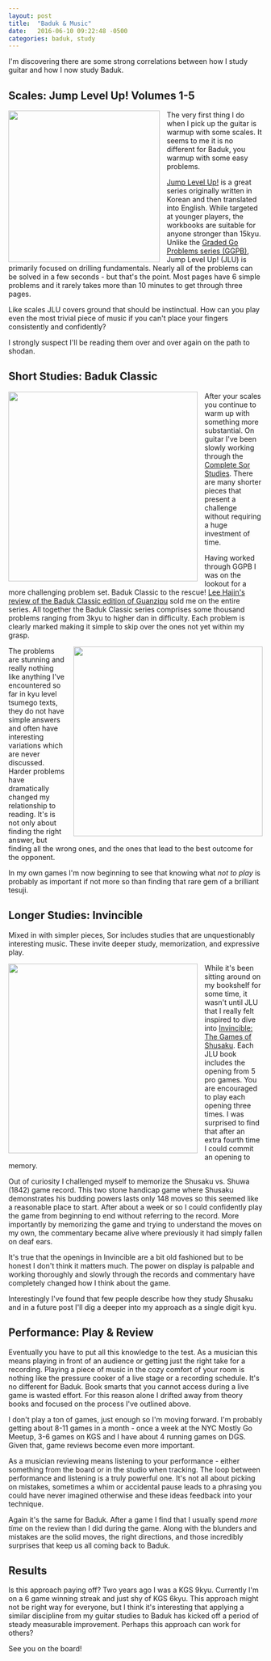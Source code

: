 ```yaml
---
layout: post
title:  "Baduk & Music"
date:   2016-06-10 09:22:48 -0500
categories: baduk, study
---
```


I'm discovering there are some strong correlations between how I study
guitar and how I now study Baduk.

## Scales: Jump Level Up! Volumes 1-5

<image width="300" style="float: left; margin-right: 1em" src="http://swannodette.github.io/baduk/assets/images/jlu1.jpg"></image>

The very first thing I do when I pick up the guitar is warmup with
some scales. It seems to me it is no different for Baduk, you warmup
with some easy problems.

[Jump Level Up!](http://senseis.xmp.net/?JumpLevelUp) is a great
series originally written in Korean and then translated into
English. While targeted at younger players, the workbooks are suitable
for anyone stronger than 15kyu. Unlike the
[Graded Go Problems series (GGPB)](http://senseis.xmp.net/?GradedGoProblemsForBeginners),
Jump Level Up! (JLU) is primarily focused on drilling
fundamentals. Nearly all of the problems can be solved in a few
seconds - but that's the point. Most pages have 6 simple problems and
it rarely takes more than 10 minutes to get through three pages.

Like scales JLU covers ground that should be instinctual. How can you
play even the most trivial piece of music if you can't place your
fingers consistently and confidently?

I strongly suspect I'll be reading them over and over again on the
path to shodan.

## Short Studies: Baduk Classic

<image width="375" style="float: left; margin-right: 1em;" src="http://swannodette.github.io/baduk/assets/images/badukclassic.jpg"></image>
      
After your scales you continue to warm up with something more
substantial. On guitar I've been slowly working through the
[Complete Sor Studies](https://en.wikipedia.org/wiki/Methode_pour_la_Guitare).
There are many shorter pieces that present a challenge without
requiring a huge investment of time.

Having worked through GGPB I was on the lookout for a more challenging
problem set. Baduk Classic to the rescue!
[Lee Hajin's review of the Baduk Classic edition of Guanzipu](https://www.youtube.com/watch?v=HKxl3Jwqj1I)
sold me on the entire series. All together the Baduk Classic series
comprises some thousand problems ranging from 3kyu to higher dan in
difficulty. Each problem is clearly marked making it simple to skip
over the ones not yet within my grasp.

<image width="375" style="float: right; margin-left: 1em" width="300" src="http://swannodette.github.io/baduk/assets/images/guanzipu.jpg"></image>

The problems are stunning and really nothing like anything I've
encountered so far in kyu level tsumego texts, they do not have simple
answers and often have interesting variations which are never
discussed. Harder problems have dramatically changed my relationship
to reading. It's is not only about finding the right answer, but
finding all the wrong ones, and the ones that lead to the best outcome
for the opponent.

In my own games I'm now beginning to see that knowing what *not to
play* is probably as important if not more so than finding that
rare gem of a brilliant tesuji.

## Longer Studies: Invincible

Mixed in with simpler pieces, Sor includes studies that are
unquestionably interesting music. These invite deeper study,
memorization, and expressive play.

<image width="375" style="float:left; margin-right: 1em" src="http://swannodette.github.io/baduk/assets/images/shusaku.jpg"></image>

While it's been sitting around on my bookshelf for some time, it
wasn't until JLU that I really felt inspired to dive into
[Invincible: The Games of Shusaku](http://senseis.xmp.net/?Invincible). Each
JLU book includes the opening from 5 pro games. You are encouraged to
play each opening three times. I was surprised to find that after an
extra fourth time I could commit an opening to memory.

Out of curiosity I challenged myself to memorize the Shusaku vs. Shuwa
(1842) game record. This two stone handicap game where Shusaku
demonstrates his budding powers lasts only 148 moves so this seemed
like a reasonable place to start. After about a week or so I could
confidently play the game from beginning to end without referring to
the record. More importantly by memorizing the game and trying to
understand the moves on my own, the commentary became alive where
previously it had simply fallen on deaf ears.

It's true that the openings in Invincible are a bit old fashioned but
to be honest I don't think it matters much. The power on display is
palpable and working thoroughly and slowly through the records and
commentary have completely changed how I think about the game.

Interestingly I've found that few people describe how they study
Shusaku and in a future post I'll dig a deeper into my approach as
a single digit kyu.

## Performance: Play & Review

Eventually you have to put all this knowledge to the test. As a musician
this means playing in front of an audience or getting just the right
take for a recording. Playing a piece of music in the cozy
comfort of your room is nothing like the pressure cooker of a live
stage or a recording schedule. It's no different for Baduk. Book
smarts that you cannot access during a live game is wasted effort. For
this reason alone I drifted away from theory books and focused on the
process I've outlined above.

I don't play a ton of games, just enough so I'm moving forward. I'm
probably getting about 8-11 games in a month - once a week at the NYC
Mostly Go Meetup, 3-6 games on KGS and I have about 4 running games on
DGS. Given that, game reviews become even more important.

As a musician reviewing means listening to your performance - either
something from the board or in the studio when tracking. The
loop between performance and listening is a truly powerful one. It's
not all about picking on mistakes, sometimes a whim or accidental
pause leads to a phrasing you could have never imagined
otherwise and these ideas feedback into your technique.

Again it's the same for Baduk. After a game I find that I usually
spend *more time* on the review than I did during the game. Along with
the blunders and mistakes are the solid moves, the right directions,
and those incredibly surprises that keep us all coming back to Baduk.

## Results

Is this approach paying off? Two years ago I was a KGS 9kyu. Currently
I'm on a 6 game winning streak and just shy of KGS 6kyu. This approach
might not be right way for everyone, but I think it's interesting that
applying a similar discipline from my guitar studies to Baduk has
kicked off a period of steady measurable improvement. Perhaps this
approach can work for others?

See you on the board!
